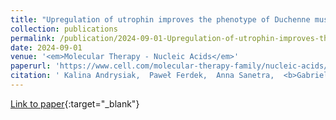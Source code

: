 ```yaml
---
title: "Upregulation of utrophin improves the phenotype of Duchenne muscular dystrophy hiPSC-derived CMs"
collection: publications
permalink: /publication/2024-09-01-Upregulation-of-utrophin-improves-the-phenotype-of-Duchenne-muscular-dystrophy-hiPSC-derived-CMs
date: 2024-09-01
venue: '<em>Molecular Therapy - Nucleic Acids</em>'
paperurl: 'https://www.cell.com/molecular-therapy-family/nucleic-acids/abstract/S2162-2531(24)00134-3'
citation: ' Kalina Andrysiak,  Paweł Ferdek,  Anna Sanetra,  <b>Gabriela Machaj</b>,  Luisa Schmidt,  Izabela Kraszewska,  Katarzyna Sarad,  Katarzyna Palus-Chramiec,  Olga Lis,  Marta Targosz-Korecka,  Marcus Krüger,  Marian Lewandowski,  <b>Guillem Ylla</b>,  Jacek Stępniewski,  Józef Dulak, &quot;Upregulation of utrophin improves the phenotype of Duchenne muscular dystrophy hiPSC-derived CMs.&quot; <em>Molecular Therapy - Nucleic Acids</em>, 2024.'
---
```

[Link to paper](https://www.cell.com/molecular-therapy-family/nucleic-acids/abstract/S2162-2531(24)00134-3){:target="_blank"}
